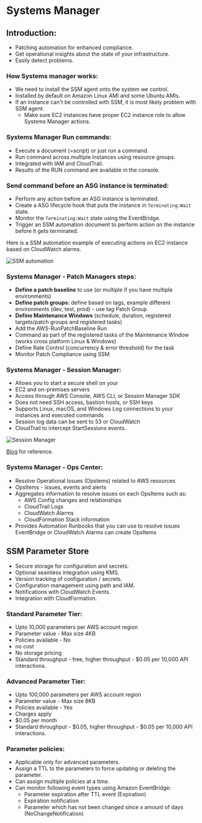 # Systems Manager

## Introduction:
- Patching automation for enhanced compliance.
- Get operational insights about the state of your infrastructure.
- Easily detect problems.

### How Systems manager works:

- We need to install the SSM agent onto the system we control.
- Installed by default on Amazon Linux AMI and some Ubuntu AMIs.
- If an instance can't be controlled with SSM, it is most likely problem with SSM agent.
  - Make sure EC2 instances have proper EC2 instance role to allow Systems Manager actions.

### Systems Manager Run commands:

- Execute a document (=script) or just run a command.
- Run command across multiple instances using resource groups.
- Integrated with IAM and CloudTrail.
- Results of the RUN command are available in the console.

### Send command before an ASG instance is terminated:

- Perform any action before an ASG instance is terminated.
- Create a ASG lifecycle hook that puts the instance in `Terminating:Wait` state.
- Monitor the `Terminating:Wait` state using the EventBridge.
- Trigger an SSM automation document to perform action on the instance before it gets terminated.

Here is a SSM automation example of executing actions on EC2 instance based on CloudWatch alarms.

![SSM automation](https://d2908q01vomqb2.cloudfront.net/972a67c48192728a34979d9a35164c1295401b71/2021/08/11/SSM-Blog-Fig-1-1.jpg)

### Systems Manager - Patch Managers steps:

- **Define a patch baseline** to use (or multiple if you have multiple environments)
- **Define patch groups:** define based on tags, example different environments (dev, test, prod) - use tag Patch Group
- **Define Maintenance Windows** (schedule, duration, registered targets/patch groups and registered tasks)
- Add the AWS-RunPatchBaseline Run
- Command as part of the registered tasks of the Maintenance Window (works cross platform Linux & Windows)
- Define Rate Control (concurrency & error threshold) for the task
- Monitor Patch Compliance using SSM

### Systems Manager - Session Manager:

- Allows you to start a secure shell on your
- EC2 and on-premises servers
- Access through AWS Console, AWS CLI, or Session Manager SDK
- Does not need SSH access, bastion hosts, or SSH keys
- Supports Linux, macOS, and Windows Log connections to your instances and executed commands
- Session log data can be sent to 53 or CloudWatch
- CloudTrail to intercept StartSessions events.

![Session Manager](https://d2908q01vomqb2.cloudfront.net/972a67c48192728a34979d9a35164c1295401b71/2019/08/15/VR-Beneficios-1.png)

[Blog](https://aws.amazon.com/blogs/mt/vr-beneficios-session-manager/) for reference.

### Systems Manager - Ops Center:

- Resolve Operational Issues (Opstems) related to AWS resources 
- OpsItems - issues, events and alerts
- Aggregates information to resolve issues on each OpsItems such as:
  - AWS Config changes and relationships
  - CloudTrail Logs
  - CloudWatch Alarms
  - CloudFormation Stack information
- Provides Automation Runbooks that you can use to resolve issues EventBridge or CloudWatch Alarms can create OpsItems

## SSM Parameter Store

- Secure storage for configuration and secrets.
- Optional seamless integration using KMS.
- Version tracking of configuration / secrets.
- Configuration management using path and IAM.
- Notifications with CloudWatch Events.
- Integration with CloudFormation.

### Standard Parameter Tier:
- Upto 10,000 parameters per AWS account region
- Parameter value - Max size 4KB
- Policies available - No
- no cost
- No storage pricing
- Standard throughput - free, higher throughput - $0.05 per 10,000 API interactions.

### Advanced Parameter Tier:
- Upto 100,000 parameters per AWS account region
- Parameter value - Max size 8KB
- Policies available - Yes
- Charges apply
- $0.05 per month
- Standard throughput - $0.05, higher throughput - $0.05 per 10,000 API interactions.

### Parameter policies:
- Applicable only for advanced parameters.
- Assign a TTL to the parameters to force updating or deleting the parameter.
- Can assign multiple policies at a time.
- Can monitor following event types using Amazon EventBridge:
  - Parameter expiration after TTL event (Expiration)
  - Expiration notification
  - Parameter which has not been changed since x amount of days (NoChangeNotification)